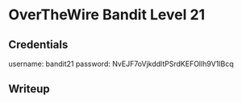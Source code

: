 # OverTheWire Bandit Level 21

## Credentials
username: bandit21
password: NvEJF7oVjkddltPSrdKEFOllh9V1IBcq

## Writeup
